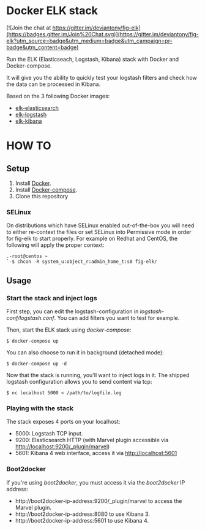# Docker ELK stack

[![Join the chat at https://gitter.im/deviantony/fig-elk](https://badges.gitter.im/Join%20Chat.svg)](https://gitter.im/deviantony/fig-elk?utm_source=badge&utm_medium=badge&utm_campaign=pr-badge&utm_content=badge)

Run the ELK (Elasticseach, Logstash, Kibana) stack with Docker and Docker-compose.

It will give you the ability to quickly test your logstash filters and check how the data can be processed in Kibana.

Based on the 3 following Docker images:

* [elk-elasticsearch](https://github.com/deviantony/docker-elk-elasticsearch)
* [elk-logstash](https://github.com/deviantony/docker-elk-logstash)
* [elk-kibana](https://github.com/deviantony/docker-elk-kibana)

# HOW TO

## Setup

1. Install [Docker](http://docker.io).
2. Install [Docker-compose](http://docs.docker.com/compose/install/).
3. Clone this repository

### SELinux 

On distributions which have SELinux enabled out-of-the-box you will need to either re-context the files or set SELinux into Permissive mode in order for fig-elk to start properly. 
For example on Redhat and CentOS, the following will apply the proper context:

```
.-root@centos ~
`-$ chcon -R system_u:object_r:admin_home_t:s0 fig-elk/
```

## Usage

### Start the stack and inject logs

First step, you can edit the logstash-configuration in *logstash-conf/logstash.conf*. You can add filters you want to test for example.

Then, start the ELK stack using *docker-compose*:

```
$ docker-compose up
```

You can also choose to run it in background (detached mode):

```
$ docker-compose up -d
```

Now that the stack is running, you'll want to inject logs in it. The shipped logstash configuration allows you to send content via tcp:

```
$ nc localhost 5000 < /path/to/logfile.log
```


### Playing with the stack

The stack exposes 4 ports on your localhost:

* 5000: Logstash TCP input.
* 9200: Elasticsearch HTTP (with Marvel plugin accessible via [http://localhost:9200/_plugin/marvel](http://localhost:9200/_plugin/marvel))
* 5601: Kibana 4 web interface, access it via [http://localhost:5601](http://localhost:5601)


### Boot2docker

If you're using *boot2docker*, you must access it via the *boot2docker* IP address:
* http://boot2docker-ip-address:9200/_plugin/marvel to access the Marvel plugin.
* http://boot2docker-ip-address:8080 to use Kibana 3.
* http://boot2docker-ip-address:5601 to use Kibana 4.
